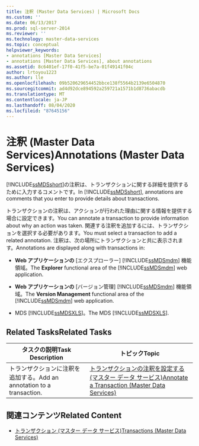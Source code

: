 ```yaml
---
title: 注釈 (Master Data Services) | Microsoft Docs
ms.custom: ''
ms.date: 06/13/2017
ms.prod: sql-server-2014
ms.reviewer: ''
ms.technology: master-data-services
ms.topic: conceptual
helpviewer_keywords:
- annotations [Master Data Services]
- annotations [Master Data Services], about annotations
ms.assetid: 8c6401ef-17f0-41f5-be7a-01f49141f04c
author: lrtoyou1223
ms.author: lle
ms.openlocfilehash: 09b520629654452bbce138f5564b2139e6504870
ms.sourcegitcommit: ad4d92dce894592a259721a1571b1d8736abacdb
ms.translationtype: MT
ms.contentlocale: ja-JP
ms.lasthandoff: 08/04/2020
ms.locfileid: "87645156"
---
```

# <a name="annotations-master-data-services"></a><span data-ttu-id="0502f-102">注釈 (Master Data Services)</span><span class="sxs-lookup"><span data-stu-id="0502f-102">Annotations (Master Data Services)</span></span>
  <span data-ttu-id="0502f-103">[!INCLUDE[ssMDSshort](../includes/ssmdsshort-md.md)]の注釈は、トランザクションに関する詳細を提供するために入力するコメントです。</span><span class="sxs-lookup"><span data-stu-id="0502f-103">In [!INCLUDE[ssMDSshort](../includes/ssmdsshort-md.md)], annotations are comments that you enter to provide details about transactions.</span></span>  
  
 <span data-ttu-id="0502f-104">トランザクションの注釈は、アクションが行われた理由に関する情報を提供する場合に設定できます。</span><span class="sxs-lookup"><span data-stu-id="0502f-104">You can annotate a transaction to provide information about why an action was taken.</span></span> <span data-ttu-id="0502f-105">関連する注釈を追加するには、トランザクションを選択する必要があります。</span><span class="sxs-lookup"><span data-stu-id="0502f-105">You must select a transaction to add a related annotation.</span></span> <span data-ttu-id="0502f-106">注釈は、次の場所にトランザクションと共に表示されます。</span><span class="sxs-lookup"><span data-stu-id="0502f-106">Annotations are displayed along with transactions in:</span></span>  
  
-   <span data-ttu-id="0502f-107">**Web アプリケーションの** [エクスプローラー] [!INCLUDE[ssMDSmdm](../includes/ssmdsmdm-md.md)] 機能領域。</span><span class="sxs-lookup"><span data-stu-id="0502f-107">The **Explorer** functional area of the [!INCLUDE[ssMDSmdm](../includes/ssmdsmdm-md.md)] web application.</span></span>  
  
-   <span data-ttu-id="0502f-108">**Web アプリケーションの** [バージョン管理] [!INCLUDE[ssMDSmdm](../includes/ssmdsmdm-md.md)] 機能領域。</span><span class="sxs-lookup"><span data-stu-id="0502f-108">The **Version Management** functional area of the [!INCLUDE[ssMDSmdm](../includes/ssmdsmdm-md.md)] web application.</span></span>  
  
-   <span data-ttu-id="0502f-109">MDS [!INCLUDE[ssMDSXLS](../includes/ssmdsxls-md.md)]。</span><span class="sxs-lookup"><span data-stu-id="0502f-109">The MDS [!INCLUDE[ssMDSXLS](../includes/ssmdsxls-md.md)].</span></span>  
  
## <a name="related-tasks"></a><span data-ttu-id="0502f-110">Related Tasks</span><span class="sxs-lookup"><span data-stu-id="0502f-110">Related Tasks</span></span>  
  
|<span data-ttu-id="0502f-111">タスクの説明</span><span class="sxs-lookup"><span data-stu-id="0502f-111">Task Description</span></span>|<span data-ttu-id="0502f-112">トピック</span><span class="sxs-lookup"><span data-stu-id="0502f-112">Topic</span></span>|  
|----------------------|-----------|  
|<span data-ttu-id="0502f-113">トランザクションに注釈を追加する。</span><span class="sxs-lookup"><span data-stu-id="0502f-113">Add an annotation to a transaction.</span></span>|[<span data-ttu-id="0502f-114">トランザクションの注釈を設定する (マスター データ サービス)</span><span class="sxs-lookup"><span data-stu-id="0502f-114">Annotate a Transaction &#40;Master Data Services&#41;</span></span>](annotate-a-transaction-master-data-services.md)|  
  
## <a name="related-content"></a><span data-ttu-id="0502f-115">関連コンテンツ</span><span class="sxs-lookup"><span data-stu-id="0502f-115">Related Content</span></span>  
  
-   [<span data-ttu-id="0502f-116">トランザクション (マスター データ サービス)</span><span class="sxs-lookup"><span data-stu-id="0502f-116">Transactions &#40;Master Data Services&#41;</span></span>](../../2014/master-data-services/transactions-master-data-services.md)  
  
  
